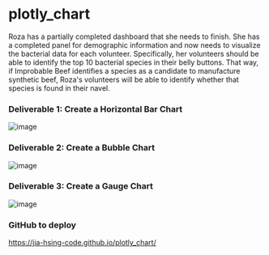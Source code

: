 # plotly_chart

Roza has a partially completed dashboard that she needs to finish. She has a completed panel for demographic information and now needs to visualize the bacterial data for each volunteer. Specifically, her volunteers should be able to identify the top 10 bacterial species in their belly buttons. That way, if Improbable Beef identifies a species as a candidate to manufacture synthetic beef, Roza's volunteers will be able to identify whether that species is found in their navel.

### Deliverable 1: Create a Horizontal Bar Chart
![image](https://user-images.githubusercontent.com/91243905/142930474-50289f8e-4ed3-4121-885c-7b851d06e9f2.png)

### Deliverable 2: Create a Bubble Chart
![image](https://user-images.githubusercontent.com/91243905/142930560-1d48aeff-e65f-4888-9751-eca377731d92.png)


### Deliverable 3: Create a Gauge Chart
![image](https://user-images.githubusercontent.com/91243905/142930655-da535abc-d114-402f-be74-f14091b6d193.png)


### GitHub to deploy
https://jia-hsing-code.github.io/plotly_chart/
